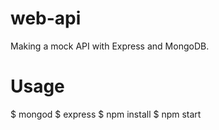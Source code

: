 # web-api
Making a mock API with Express and MongoDB.

# Usage
$ mongod $ express $ npm install $ npm start
